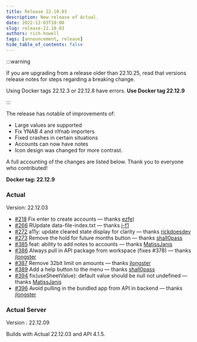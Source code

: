 ```yaml
---
title: Release 22.10.03
description: New release of Actual.
date: 2022-12-03T10:00
slug: release-22.10.03
authors: rich-howell
tags: [announcement, release]
hide_table_of_contents: false
---
```


:::warning

If you are upgrading from a release older than 22.10.25, read that versions release notes for steps regarding a breaking change.

Using Docker tags 22.12.3 or 22.12.8 have errors. **Use Docker tag 22.12.9**

:::

The release has notable of improvements of:

- Large values are supported
- Fix YNAB 4 and nYnab importers
- Fixed crashes in certain situations
- Accounts can now have notes
- Icon design was changed for more contrast.

A full accounting of the changes are listed below. Thank you to everyone who contributed!

<!--truncate-->

**Docker tag: 22.12.9**

### Actual

Version: 22.12.03

- [#218](https://github.com/actualbudget/actual/pull/218) Fix enter to create accounts — thanks [ezfe])
- [#266](https://github.com/actualbudget/actual/pull/266) RUpdate data-file-index.txt — thanks [j-f1]
- [#272](https://github.com/actualbudget/actual/pull/272) a11y: update cleared state display for clarity — thanks [rickdoesdev]
- [#273](https://github.com/actualbudget/actual/pull/273) Remove the hold for future months button — thanks [shall0pass]
- [#385](https://github.com/actualbudget/actual/pull/385) feat: ability to add notes to accounts — thanks [MatissJanis]
- [#386](https://github.com/actualbudget/actual/pull/386) Always pull in API package from workspace (fixes #378) — thanks [jlongster]
- [#387](https://github.com/actualbudget/actual/pull/387) Remove 32bit limit on amounts — thanks [jlongster]
- [#389](https://github.com/actualbudget/actual/pull/389) Add a help button to the menu — thanks [shall0pass]
- [#394](https://github.com/actualbudget/actual/pull/389) fix(useSheetValue): default value should be null not undefined — thanks [MatissJanis]
- [#396](https://github.com/actualbudget/actual/pull/396) Avoid pulling in the bundled app from API in backend — thanks [jlongster]

### Actual Server

Version : 22.12.09

Builds with Actual 22.12.03 and API 4.1.5.

[7brend7]: https://github.com/7brend7
[aaroneiche]: https://github.com/aaroneiche
[aharbis]: https://github.com/aharbis
[ajtrichards]: https://github.com/ajtrichards
[albertogasparin]: https://github.com/albertogasparin
[andremralves]: https://github.com/andremralves
[bdoherty]: https://github.com/bdoherty
[biohzrddd]: https://github.com/biohzrddd
[brtwrst]: https://github.com/brtwrst
[carkom]: https://github.com/carkom
[chylex]: https://github.com/chylex
[ciwchris]: https://github.com/ciwchris
[coliff]: https://github.com/coliff
[eberureon]: https://github.com/eberureon
[ejmurra]: https://github.com/ejmurra
[ezfe]: https://github.com/ezfe
[fry]: https://github.com/fry
[fstybel]: https://github.com/fstybel
[gsumpster]: https://github.com/gsumpster
[heilerich]: https://github.com/heilerich
[henrikmaa]: https://github.com/henrikmaa
[intiplink]: https://github.com/intiplink
[iurynogueira]: https://github.com/iurynogueira
[j-f1]: https://github.com/j-f1
[Jackenmen]: https://github.com/Jackenmen
[jamesmortensen]: https://github.com/jamesmortensen
[JazzaG]: https://github.com/JazzaG
[jlongster]: https://github.com/jlongster
[jlsjonas]: https://github.com/jlsjonas
[jonezy35]: https://github.com/jonezy35
[Kk-ships]: https://github.com/Kk-ships
[Kovah]: https://github.com/Kovah
[ldotlopez]: https://github.com/ldotlopez
[m3nu]: https://github.com/m3nu
[manuelcanepa]: https://github.com/manuelcanepa
[MatissJanis]: https://github.com/MatissJanis
[Miodec]: https://github.com/Miodec
[mnsrv]: https://github.com/mnsrv
[modrzew]: https://github.com/modrzew
[n1thun]: https://github.com/n1thun
[ostat]: https://github.com/ostat
[PartyLich]: https://github.com/PartyLich
[pmamberti]: https://github.com/pmamberti
[pole95]: https://github.com/pole95
[rianmcguire]: https://github.com/rianmcguire
[rich-howell]: https://github.com/rich-howell
[rickdoesdev]: https://github.com/rickdoesdev
[S3B4S]: https://github.com/S3B4S
[shall0pass]: https://github.com/shall0pass
[Shazib]: https://github.com/Shazib
[Silvenga]: https://github.com/Silvenga
[sinistersnare]: https://github.com/sinistersnare
[sudoCerb]: https://github.com/sudoCerb
[suryaatevellore]: https://github.com/suryaatevellore
[TheTrueCaligari]: https://github.com/TheTrueCaligari
[TomAFrench]: https://github.com/TomAFrench
[trevdor]: https://github.com/trevdor
[UnexomWid]: https://github.com/UnexomWid
[venkata-krishnas]: https://github.com/venkata-krishnas
[vincentscode]: https://github.com/vincentscode
[waseem-h]: https://github.com/waseem-h
[winklevos]: https://github.com/winklevos
[wmertens]: https://github.com/wmertens
[youngcw]: https://github.com/youngcw
